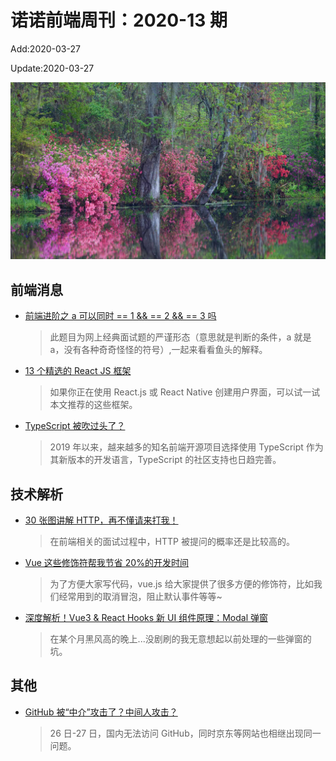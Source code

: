 <!--
 * @Description: weekly-13
 * @Author: zoeblow
 * @Email: wangfuyuan@nnuo.com
 * @Date: 2020-03-27 16:03:54
 * @LastEditors: zoeblow
 * @LastEditTime: 2020-03-27 16:52:52
 * @FilePath: \nuofe-weekly\2020\weekly-13.md
 -->

# 诺诺前端周刊：2020-13 期

Add:2020-03-27

Update:2020-03-27

![202013](../images/2020/202013.jpg)

## 前端消息

- [前端进阶之 a 可以同时 == 1 && == 2 && == 3 吗](https://mp.weixin.qq.com/s/XTP8Mb0Hdks1PW3xmI89ZQ)

  > 此题目为网上经典面试题的严谨形态（意思就是判断的条件，a 就是 a，没有各种奇奇怪怪的符号）,一起来看看鱼头的解释。

- [13 个精选的 React JS 框架](https://mp.weixin.qq.com/s/ty5KBTpm9gnGr2JlcU6X8A)

  > 如果你正在使用 React.js 或 React Native 创建用户界面，可以试一试本文推荐的这些框架。

- [TypeScript 被吹过头了？](https://mp.weixin.qq.com/s/suxXWSO5PAb08QdQXKunQg)

  > 2019 年以来，越来越多的知名前端开源项目选择使用 TypeScript 作为其新版本的开发语言，TypeScript 的社区支持也日趋完善。

## 技术解析

- [30 张图讲解 HTTP，再不懂请来打我！](https://mp.weixin.qq.com/s/8mONHp4bXoMu-jCIY98_Ag)

  > 在前端相关的面试过程中，HTTP 被提问的概率还是比较高的。

- [Vue 这些修饰符帮我节省 20%的开发时间](https://mp.weixin.qq.com/s/L7R5rjWk7FRm86QJw20n-g)

  > 为了方便大家写代码，vue.js 给大家提供了很多方便的修饰符，比如我们经常用到的取消冒泡，阻止默认事件等等~

- [深度解析！Vue3 & React Hooks 新 UI 组件原理：Modal 弹窗](https://mp.weixin.qq.com/s/cO9jbJ2BT1_k5ojxaUdljA)

  > 在某个月黑风高的晚上...没剧刷的我无意想起以前处理的一些弹窗的坑。

<!--
## 业界新闻

- [ESLint v7.0.0 将会有哪些新功能？](https://mp.weixin.qq.com/s/YsR9NGIUyBANFUxceJdfqw)

  > 最近，ESLint 开始发布 v7.0.0 的 alpha 版本

-->

## 其他

- [GitHub 被“中介”攻击了？中间人攻击？](https://mp.weixin.qq.com/s/ysupJ9g2cisYpJ9YhqsL7w)

  > 26 日-27 日，国内无法访问 GitHub，同时京东等网站也相继出现同一问题。
